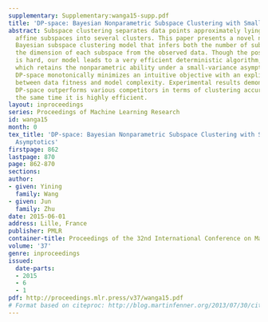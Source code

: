 ```yaml
---
supplementary: Supplementary:wanga15-supp.pdf
title: 'DP-space: Bayesian Nonparametric Subspace Clustering with Small-variance Asymptotics'
abstract: Subspace clustering separates data points approximately lying on union of
  affine subspaces into several clusters. This paper presents a novel nonparametric
  Bayesian subspace clustering model that infers both the number of subspaces and
  the dimension of each subspace from the observed data. Though the posterior inference
  is hard, our model leads to a very efficient deterministic algorithm, DP-space,
  which retains the nonparametric ability under a small-variance asymptotic analysis.
  DP-space monotonically minimizes an intuitive objective with an explicit tradeoff
  between data fitness and model complexity. Experimental results demonstrate that
  DP-space outperforms various competitors in terms of clustering accuracy and at
  the same time it is highly efficient.
layout: inproceedings
series: Proceedings of Machine Learning Research
id: wanga15
month: 0
tex_title: 'DP-space: Bayesian Nonparametric Subspace Clustering with Small-variance
  Asymptotics'
firstpage: 862
lastpage: 870
page: 862-870
sections: 
author:
- given: Yining
  family: Wang
- given: Jun
  family: Zhu
date: 2015-06-01
address: Lille, France
publisher: PMLR
container-title: Proceedings of the 32nd International Conference on Machine Learning
volume: '37'
genre: inproceedings
issued:
  date-parts:
  - 2015
  - 6
  - 1
pdf: http://proceedings.mlr.press/v37/wanga15.pdf
# Format based on citeproc: http://blog.martinfenner.org/2013/07/30/citeproc-yaml-for-bibliographies/
---
```


